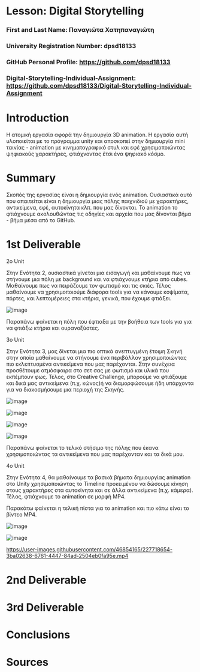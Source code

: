 # Lesson: Digital Storytelling

### First and Last Name: Παναγιώτα Χατηπαναγιώτη
### University Registration Number: dpsd18133
### GitHub Personal Profile: https://github.com/dpsd18133  
### Digital-Storytelling-Individual-Assignment: https://github.com/dpsd18133/Digital-Storytelling-Individual-Assignment

# Introduction

Η ατομική εργασία αφορά την δημιουργία 3D animation. Η εργασία αυτή υλοποιείται με το πρόγραμμα unity και αποσκοπεί στην δημιουργία mini ταινίας - animation με κινηματογραφικό στυλ και εφέ χρησιμοποιώντας ψηφιακούς χαρακτήρες, φτιάχνοντας έτσι ένα ψηφιακό κόσμο.

# Summary

Σκοπός της εργασίας είναι η δημιουργία ενός animation. Ουσιαστικά αυτό που απαιτείται είναι η δημιουργία μιας πόλης παιχνιδιού με χαρακτήρες, αντικείμενα, εφέ, αυτοκίνητα κλπ. που μας δίνονται. Το animation το φτιάχνουμε ακολουθώντας τις οδηγίες και αρχεία που μας δίνονται βήμα - βήμα μέσα από το GitHub.

# 1st Deliverable

2ο  Unit

Στην Ενότητα 2, ουσιαστικά γίνεται μια εισαγωγή και μαθαίνουμε πως να στήνουμε μια πόλη με background και να φτιάχνουμε κτήρια από cubes. Μαθαίνουμε πως να πειράζουμε τον φωτισμό και τις σκιές. Τέλος μαθαίνουμε να χρησιμοποιούμε διάφορα tools για να κάνουμε κοψίματα, πόρτες, και λεπτομέρειες στα κτήρια, γενικά, που έχουμε φτιάξει.

![image](https://user-images.githubusercontent.com/46854165/227708711-406281dc-9aa3-497e-b41e-0c338bfa538e.png)

Παραπάνω φαίνεται η πόλη που έφτιαξα με την βοήθεια των tools για για να φτιάξω κτήρια και ουρανοξύστες.

3ο  Unit

Στην Ενότητα 3, μας δίνεται μια πιο οπτικά ανεπτυγμένη έτοιμη Σκηνή στην οποία μαθαίνουμε να στήνουμε ένα περιβάλλον χρησιμοποιώντας πιο εκλεπτυσμένα αντικείμενα που μας παρέχονται. Στην συνέχεια προσθέτουμε ατμόσφαιρα στο σετ σας με φωτισμό και υλικά που εκπέμπουν φως. Τέλος, στο Creative Challenge, μπορούμε να φτιάξουμε και δικά μας αντικείμενα (π.χ. κώνος)ή να διαμορφώσουμε ήδη υπάρχοντα για να διακοσμήσουμε μια περιοχή της Σκηνής.

![image](https://user-images.githubusercontent.com/46854165/227709384-e2aae833-7153-4387-a75d-87e1de69cb2b.png)

![image](https://user-images.githubusercontent.com/46854165/227709397-03a2e9fc-de17-48fa-8a93-04866b9e9c51.png)

![image](https://user-images.githubusercontent.com/46854165/227709579-3c6fb8c2-7c98-4f59-8997-6b31b3a38cc0.png)

![image](https://user-images.githubusercontent.com/46854165/227709597-92353b74-6c9c-4d01-bc49-4931353223b4.png)

Παραπάνω φαίνεται το τελικό στήσιμο της πόλης που έκανα χρησιμοποιώντας τα αντικείμενα που μας παρέχονταν και τα δικά μου.

4ο  Unit

Στην Ενότητα 4, θα μαθαίνουμε τα βασικά βήματα δημιουργίας animation στο Unity χρησιμοποιώντας το Timeline προκειμένου να δώσουμε κίνηση στους χαρακτήρες στα αυτοκίνητα και σε άλλα αντικείμενα (π.χ. κάμερα). Τέλος, φτιάχνουμε το animation σε μορφή MP4.

Παρακάτω φαίνεται η τελική πίστα για το animation και πιο κάτω είναι το βίντεο MP4.

![image](https://user-images.githubusercontent.com/46854165/227718754-137f70ca-a13a-4c24-ae4b-67c50dcc9e2f.png)

![image](https://user-images.githubusercontent.com/46854165/227718764-5909ee8c-5e02-4df2-be83-6ea31c6fb20c.png)
 
https://user-images.githubusercontent.com/46854165/227718654-3ba02638-6761-4447-84ad-2504eb0fa95e.mp4

# 2nd Deliverable


# 3rd Deliverable 


# Conclusions


# Sources
